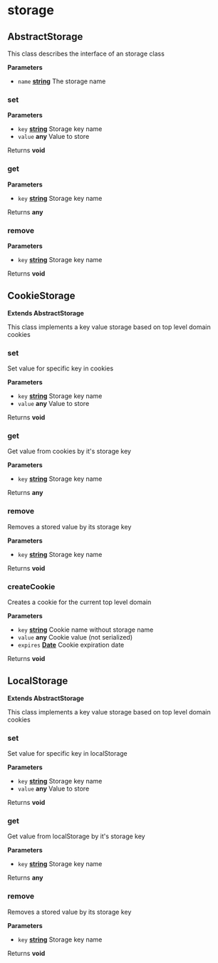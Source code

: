 # storage
## AbstractStorage

This class describes the interface of an storage class

**Parameters**

-   `name` **[string][1]** The storage name

### set

**Parameters**

-   `key` **[string][1]** Storage key name
-   `value` **any** Value to store

Returns **void** 

### get

**Parameters**

-   `key` **[string][1]** Storage key name

Returns **any** 

### remove

**Parameters**

-   `key` **[string][1]** Storage key name

Returns **void** 

[1]: https://developer.mozilla.org/docs/Web/JavaScript/Reference/Global_Objects/String
## CookieStorage

**Extends AbstractStorage**

This class implements a key value storage based on top level domain cookies

### set

Set value for specific key in cookies

**Parameters**

-   `key` **[string][1]** Storage key name
-   `value` **any** Value to store

Returns **void** 

### get

Get value from cookies by it's storage key

**Parameters**

-   `key` **[string][1]** Storage key name

Returns **any** 

### remove

Removes a stored value by its storage key

**Parameters**

-   `key` **[string][1]** Storage key name

Returns **void** 

### createCookie

Creates a cookie for the current top level domain

**Parameters**

-   `key` **[string][1]** Cookie name without storage name
-   `value` **any** Cookie value (not serialized)
-   `expires` **[Date][2]** Cookie expiration date

Returns **void** 

[1]: https://developer.mozilla.org/docs/Web/JavaScript/Reference/Global_Objects/String

[2]: https://developer.mozilla.org/docs/Web/JavaScript/Reference/Global_Objects/Date
## LocalStorage

**Extends AbstractStorage**

This class implements a key value storage based on top level domain cookies

### set

Set value for specific key in localStorage

**Parameters**

-   `key` **[string][1]** Storage key name
-   `value` **any** Value to store

Returns **void** 

### get

Get value from localStorage by it's storage key

**Parameters**

-   `key` **[string][1]** Storage key name

Returns **any** 

### remove

Removes a stored value by its storage key

**Parameters**

-   `key` **[string][1]** Storage key name

Returns **void** 

[1]: https://developer.mozilla.org/docs/Web/JavaScript/Reference/Global_Objects/String
